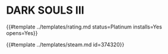 # DARK SOULS III
<!-- script:Aliases [
    "DARK SOULS 3"
] -->

{{#template ../templates/rating.md status=Platinum installs=Yes opens=Yes}}

{{#template ../templates/steam.md id=374320}}
